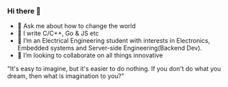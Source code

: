 ### Hi there 👋

<!--
**ayo-ajayi/ayo-ajayi** is a ✨ _special_ ✨ repository because its `README.md` (this file) appears on your GitHub profile.

Here are some ideas to get you started:


-->
- 💬 Ask me about how to change the world
- 🔭 I write C/C++, Go & JS etc
- 🌱 I’m an Electrical Engineering student with interests in Electronics, Embedded systems and Server-side Engineering(Backend Dev).
- 👯 I’m looking to collaborate on all things innovative




"It's easy to imagine, but it's easier to do nothing. If you don't do what you dream, then what is imagination to you?"
